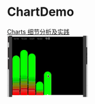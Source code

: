 # ChartDemo
[Charts 细节分析及实践](https://www.jianshu.com/p/11609fcfb019) <br>
![demo](./Gif/ChartDemo.gif)


